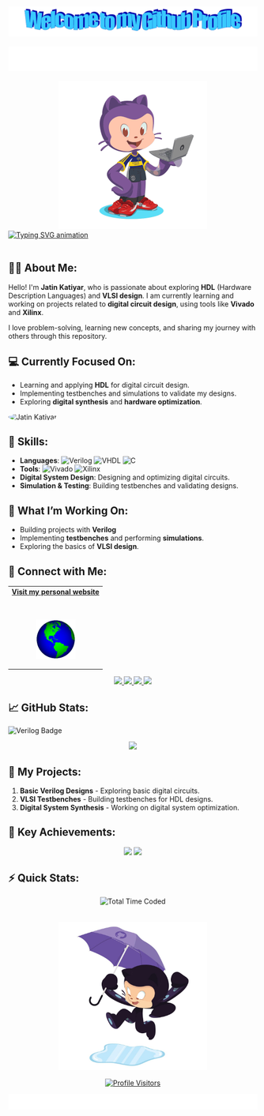 <!-- "Hero" Header -->
<div align="left">
  <img src="https://github.com/VLSIJEXA/personal_note/blob/main/welcome.png" style="max-width: 100%;" alt="Welcome to my Github Profile" />
  <br />
  <br />
  <img height="50" alt="My Name is Jatin and I like HDL" src="https://raw.githubusercontent.com/VLSIJEXA/personal_note/main/personal_note.svg" />
  <br />
  <br />
  <div align="center">
  <img src="https://github.com/VLSIJEXA/personal_note/blob/main/octocat-moving.gif" alt="Octocat GIF" width="300" />
</div>

  <!-- Typing SVG animation -->
  <a href="https://git.io/typing-svg">
    <img src="https://readme-typing-svg.demolab.com?font=Fira+Code&pause=1000&color=F728F2&width=435&lines=Open+Source+Contributor+%40+VLSIJEXA" alt="Typing SVG animation" />
  </a>

  <br />
  <br />

##  🙋‍♂️ **About Me**:

Hello! I'm **Jatin Katiyar**,  who is passionate about exploring **HDL** (Hardware Description Languages) and **VLSI design**. I am currently learning and working on projects related to **digital circuit design**, using tools like **Vivado** and **Xilinx**. 

I love problem-solving, learning new concepts, and sharing my journey with others through this repository.

## 💻 **Currently Focused On**:
- Learning and applying **HDL** for digital circuit design.
- Implementing testbenches and simulations to validate my designs.
- Exploring **digital synthesis** and **hardware optimization**.


<img src="https://avatars.githubusercontent.com/u/66388388?v=4" alt="Jatin Katiyar" width="150" style="border-radius:50%;">


## 🚀 **Skills**:

- **Languages**: ![Verilog](https://img.shields.io/badge/Verilog-343F47?style=for-the-badge&logo=verilog&logoColor=white) ![VHDL](https://img.shields.io/badge/VHDL-0A1D2D?style=for-the-badge&logo=vhdl&logoColor=white) ![C](https://img.shields.io/badge/C-00599C?style=for-the-badge&logo=c&logoColor=white)
- **Tools**: ![Vivado](https://img.shields.io/badge/Vivado-000000?style=for-the-badge&logo=vivado&logoColor=white) ![Xilinx](https://img.shields.io/badge/Xilinx-FF6F00?style=for-the-badge&logo=xilinx&logoColor=white)
- **Digital System Design**: Designing and optimizing digital circuits.
- **Simulation & Testing**: Building testbenches and validating designs.

## 🌱 **What I’m Working On**:

- Building projects with **Verilog**
- Implementing **testbenches** and performing **simulations**.
- Exploring the basics of **VLSI design**.

## 🔗 **Connect with Me**:
<table width="100%" align="center">
<tr>
<td align="center">
<a href="https://cleverx.com/@JATIN-KATIYAR">
<strong>Visit my personal website </strong>
<br />
<br />
<br />

<p>

<img alt="Globe" height="80" src="https://github.com/VLSIJEXA/personal_note/blob/main/globe.gif">
</a>
</p>

</td>
</tr>
</table>


<div align="center">
  <a href="https://www.linkedin.com/in/jatin-k-8427102bb?utm_source=share&utm_campaign=share_via&utm_content=profile&utm_medium=android_app">
    <img src="https://img.shields.io/badge/LinkedIn-%230077B5.svg?&style=for-the-badge&logo=linkedin&logoColor=white" />
  </a>
  <a href="https://cleverx.com/@JATIN-KATIYAR">
    <img src="https://img.shields.io/badge/CleverX-%2310a37f.svg?&style=for-the-badge&logo=cleverx&logoColor=white" />
  </a>
  <a href="https://www.scribd.com/user/572364691/Jatin-katiyar">
    <img src="https://img.shields.io/badge/Scribd-%23FF6F00.svg?&style=for-the-badge&logo=scribd&logoColor=white" />
  </a>
 <a href="mailto:katiyarjatin943@gmail.com">
    <img src="https://img.shields.io/badge/Email-%23D14836.svg?&style=for-the-badge&logo=gmail&logoColor=white" />
  </a>
</div>

## 📈 **GitHub Stats**:

![Verilog Badge](https://img.shields.io/badge/Language-Verilog-blue?style=for-the-badge&logo=verilog&logoColor=white)

<div align="center">
  <img src="https://github-readme-stats.vercel.app/api?username=VLSIJEXA&show_icons=true&theme=radical" />
</div>


## 🔭 **My Projects**:

1. **Basic Verilog Designs** - Exploring basic digital circuits.
2. **VLSI Testbenches** - Building testbenches for HDL designs.
3. **Digital System Synthesis** - Working on digital system optimization.


## 🎯 **Key Achievements**:

<div align="center">
  <img src="https://img.shields.io/badge/Repositories-12-green?style=flat&logo=github&logoColor=white" />
  <img src="https://img.shields.io/badge/Stars-11-yellow?style=flat&logo=github&logoColor=white" />
</div>

## ⚡ **Quick Stats**:

<div align="center">
 
  <!-- Total Time Coded -->
  <img src="https://img.shields.io/badge/Total%20Time%20Coded-120%20hrs-yellow?style=for-the-badge&logo=clock&logoColor=white" alt="Total Time Coded"/>
</div>
 <br />
  <br />
  <div align="center">
  <img src="https://github.com/VLSIJEXA/personal_note/blob/main/puddle_jumper_octodex.jpg" alt="Octocat GIF" width="300" />
</div>

<p align="center">
  <!-- Profile Visitors Badge (Static Count Example) -->
  <a href="https://github.com/VLSIJEXA">
    <img src="https://img.shields.io/badge/Profile%20Visitors-2500-blue?style=for-the-badge&logo=github&logoColor=white" alt="Profile Visitors"/>
  </a>
</p>

 <!-- Updated SVG from raw URL -->
  <img src="https://github.com/VLSIJEXA/personal_note/blob/main/marquee.svg" alt="Marquee SVG" style="max-width: 100%;" />

  <br />
  <br />
